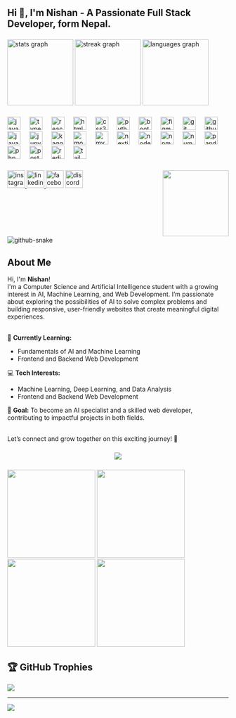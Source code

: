 <h2 align="left">Hi 👋, I'm Nishan - A Passionate Full Stack Developer, form Nepal.</h2>

###

<div align="left">
  <img src="https://github-readme-stats.vercel.app/api?username=nishanshrestha04&hide_title=true&hide_rank=true&show_icons=true&include_all_commits=true&count_private=true&disable_animations=false&theme=material-palenight&locale=en&hide_border=true" height="150" alt="stats graph"  />
  <img src="https://streak-stats.demolab.com?user=nishanshrestha04&locale=en&mode=daily&theme=dracula&hide_border=false&border_radius=5" height="150" alt="streak graph"  />
  <img src="https://github-readme-stats.vercel.app/api/top-langs?username=nishanshrestha04&locale=en&hide_title=false&layout=compact&card_width=320&langs_count=7&theme=material-palenight&hide_border=false" height="150" alt="languages graph"  />
</div>

###

<div align="left">
  <img src="https://cdn.jsdelivr.net/gh/devicons/devicon/icons/javascript/javascript-original.svg" height="30" alt="javascript logo"  />
  <img width="12" />
  <img src="https://cdn.jsdelivr.net/gh/devicons/devicon/icons/typescript/typescript-original.svg" height="30" alt="typescript logo"  />
  <img width="12" />
  <img src="https://cdn.jsdelivr.net/gh/devicons/devicon/icons/react/react-original.svg" height="30" alt="react logo"  />
  <img width="12" />
  <img src="https://cdn.jsdelivr.net/gh/devicons/devicon/icons/html5/html5-original.svg" height="30" alt="html5 logo"  />
  <img width="12" />
  <img src="https://cdn.jsdelivr.net/gh/devicons/devicon/icons/css3/css3-original.svg" height="30" alt="css3 logo"  />
  <img width="12" />
  <img src="https://cdn.jsdelivr.net/gh/devicons/devicon/icons/python/python-original.svg" height="30" alt="python logo"  />
  <img width="12" />
  <img src="https://cdn.jsdelivr.net/gh/devicons/devicon/icons/bootstrap/bootstrap-original.svg" height="30" alt="bootstrap logo"  />
  <img width="12" />
  <img src="https://cdn.jsdelivr.net/gh/devicons/devicon/icons/figma/figma-original.svg" height="30" alt="figma logo"  />
  <img width="12" />
  <img src="https://cdn.jsdelivr.net/gh/devicons/devicon/icons/git/git-original.svg" height="30" alt="git logo"  />
  <img width="12" />
  <img src="https://cdn.jsdelivr.net/gh/devicons/devicon/icons/github/github-original.svg" height="30" alt="github logo"  />
  <img width="12" />
  <img src="https://cdn.jsdelivr.net/gh/devicons/devicon/icons/java/java-original.svg" height="30" alt="java logo"  />
  <img width="12" />
  <img src="https://cdn.jsdelivr.net/gh/devicons/devicon/icons/jupyter/jupyter-original.svg" height="30" alt="jupyter logo"  />
  <img width="12" />
  <img src="https://cdn.jsdelivr.net/gh/devicons/devicon/icons/kaggle/kaggle-original.svg" height="30" alt="kaggle logo"  />
  <img width="12" />
  <img src="https://cdn.jsdelivr.net/gh/devicons/devicon/icons/mongodb/mongodb-original.svg" height="30" alt="mongodb logo"  />
  <img width="12" />
  <img src="https://cdn.jsdelivr.net/gh/devicons/devicon/icons/mysql/mysql-original.svg" height="30" alt="mysql logo"  />
  <img width="12" />
  <img src="https://cdn.jsdelivr.net/gh/devicons/devicon/icons/nextjs/nextjs-original.svg" height="30" alt="nextjs logo"  />
  <img width="12" />
  <img src="https://cdn.jsdelivr.net/gh/devicons/devicon/icons/nodejs/nodejs-original.svg" height="30" alt="nodejs logo"  />
  <img width="12" />
  <img src="https://cdn.jsdelivr.net/gh/devicons/devicon/icons/npm/npm-original-wordmark.svg" height="30" alt="npm logo"  />
  <img width="12" />
  <img src="https://cdn.jsdelivr.net/gh/devicons/devicon/icons/numpy/numpy-original.svg" height="30" alt="numpy logo"  />
  <img width="12" />
  <img src="https://cdn.jsdelivr.net/gh/devicons/devicon/icons/pandas/pandas-original.svg" height="30" alt="pandas logo"  />
  <img width="12" />
  <img src="https://cdn.jsdelivr.net/gh/devicons/devicon/icons/php/php-original.svg" height="30" alt="php logo"  />
  <img width="12" />
  <img src="https://cdn.jsdelivr.net/gh/devicons/devicon/icons/postgresql/postgresql-original.svg" height="30" alt="postgresql logo"  />
  <img width="12" />
  <img src="https://cdn.jsdelivr.net/gh/devicons/devicon/icons/redis/redis-original.svg" height="30" alt="redis logo"  />
  <img width="12" />
  <img src="https://cdn.jsdelivr.net/gh/devicons/devicon/icons/tailwindcss/tailwindcss-original-wordmark.svg" height="30" alt="tailwindcss logo"  />
</div>

###

<img align="right" height="150" src="https://media.giphy.com/media/ES9cAJlcxblRESzOH1/giphy.gif?cid=790b7611qtx2ia3pwchtd06qv9m9fqzqoeu7x02q35ki4ptr&ep=v1_gifs_search&rid=giphy.gif&ct=g"  />

###

<div align="left">
  <a href="https://www.instagram.com/nishanshrestha40/" target="_blank">
    <img src="https://img.shields.io/static/v1?message=Instagram&logo=instagram&label=&color=E4405F&logoColor=white&labelColor=&style=for-the-badge" height="40" alt="instagram logo"  />
  </a>
  <a href="https://www.linkedin.com/in/shresthanishan/" target="_blank">
    <img src="https://img.shields.io/static/v1?message=LinkedIn&logo=linkedin&label=&color=0077B5&logoColor=white&labelColor=&style=for-the-badge" height="40" alt="linkedin logo"  />
  </a>
  <img src="https://img.shields.io/static/v1?message=Facebook&logo=facebook&label=&color=1877F2&logoColor=white&labelColor=&style=for-the-badge" height="40" alt="facebook logo"  />
  <img src="https://img.shields.io/static/v1?message=Discord&logo=discord&label=&color=7289DA&logoColor=white&labelColor=&style=for-the-badge" height="40" alt="discord logo"  />
</div>

###

<br clear="both">
<picture>
  <source media="(prefers-color-scheme: dark)" srcset="https://raw.githubusercontent.com/nishanshrestha04/nishanshrestha04/output/github-snake-dark.svg" />
  <source media="(prefers-color-scheme: light)" srcset="https://raw.githubusercontent.com/nishanshrestha04/nishanshrestha04/output/github-snake.svg" />
  <img alt="github-snake" src="https://raw.githubusercontent.com/tobiasmeyhoefer/tobiasmeyhoefer/output/github-snake.svg" />
</picture>


###

## About Me

<p align="left">Hi, I'm <b>Nishan</b>!<br>
I'm a Computer Science and Artificial Intelligence student with a growing interest in AI, Machine Learning, and Web Development. I’m passionate about exploring the possibilities of AI to solve complex problems and building responsive, user-friendly websites that create meaningful digital experiences.<br><br>

🌱 <b>Currently Learning:</b>
- Fundamentals of AI and Machine Learning
- Frontend and Backend Web Development

💻 <b>Tech Interests:</b>
- Machine Learning, Deep Learning, and Data Analysis
- Frontend and Backend Web Development

🎯 <b>Goal:</b>
To become an AI specialist and a skilled web developer, contributing to impactful projects in both fields.<br><br>

Let’s connect and grow together on this exciting journey! 🚀
</p>

###

<div align="center">
  <img src="https://profile-counter.glitch.me/nishanshrestha04/count.svg?"  />
</div>

###

<div align="left">
  <img height="200" src="https://media.giphy.com/media/SvFocn0wNMx0iv2rYz/giphy.gif?cid=790b7611qtx2ia3pwchtd06qv9m9fqzqoeu7x02q35ki4ptr&ep=v1_gifs_search&rid=giphy.gif&ct=g"  />
  <img height="200" src="https://media.giphy.com/media/v1.Y2lkPTc5MGI3NjExbGx0d3IwYXRrc283eGZxbWs5ZzN0d205andzazlqazdzeWhvc3VkbSZlcD12MV9naWZzX3NlYXJjaCZjdD1n/KAq5w47R9rmTuvWOWa/giphy.gif"  />
  <img height="200" src="https://media.giphy.com/media/SS8CV2rQdlYNLtBCiF/giphy.gif?cid=790b7611tidvenjyg5biyavfksxxcgbvrejon3141u3vkgu1&ep=v1_gifs_search&rid=giphy.gif&ct=g"/>
  <img height="200" src="https://media.giphy.com/media/wMiDz4buM4phwKrqSf/giphy.gif?cid=790b7611tidvenjyg5biyavfksxxcgbvrejon3141u3vkgu1&ep=v1_gifs_search&rid=giphy.gif&ct=g"/>
</div>





## 🏆 GitHub Trophies
![](https://github-profile-trophy.vercel.app/?username=nishanshrestha04&theme=radical&no-frame=false&no-bg=true&margin-w=4)

---
[![](https://visitcount.itsvg.in/api?id=nishanshrestha04&icon=0&color=0)](https://visitcount.itsvg.in)
###
